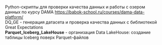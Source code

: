Python-скрипты для проверки качества данных и работы с озером данных по курсу DAMA https://babok-school.ru/courses/dama-data-platform/
<br>DQ_GE</b> - генерация датасета и проверка качества данных с библиотекой Great Expectations
<br><b>Parquet_Iceberg_LakeHouse</b> - организация Data LakeHouse: создание таблицы Iceberg поверх Parquet-файлов
